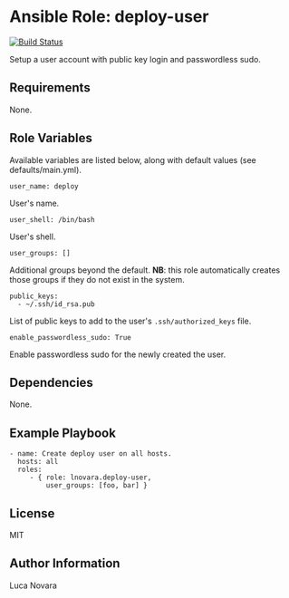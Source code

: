 Ansible Role: deploy-user
=========================

[![Build Status](https://travis-ci.org/lnovara/ansible-deploy-user.svg?branch=master)](https://travis-ci.org/lnovara/ansible-deploy-user)

Setup a user account with public key login and passwordless sudo.

Requirements
------------

None.

Role Variables
--------------

Available variables are listed below, along with default values (see
defaults/main.yml).

    user_name: deploy

User's name.

    user_shell: /bin/bash

User's shell.

    user_groups: []

Additional groups beyond the default. **NB**: this role automatically creates
those groups if they do not exist in the system.

    public_keys:
      - ~/.ssh/id_rsa.pub

List of public keys to add to the user's `.ssh/authorized_keys` file.

    enable_passwordless_sudo: True

Enable passwordless sudo for the newly created the user.

Dependencies
------------

None.

Example Playbook
----------------

    - name: Create deploy user on all hosts.
      hosts: all
      roles:
         - { role: lnovara.deploy-user,
             user_groups: [foo, bar] }

License
-------

MIT

Author Information
------------------

Luca Novara
